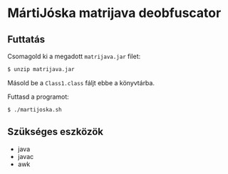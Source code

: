 # MártiJóska matrijava deobfuscator

## Futtatás
Csomagold ki a megadott `matrijava.jar` filet:
```sh
$ unzip matrijava.jar
```
Másold be a `Class1.class` fáljt ebbe a könyvtárba.

Futtasd a programot:
```sh
$ ./martijoska.sh
```

## Szükséges eszközök
- java
- javac
- awk
